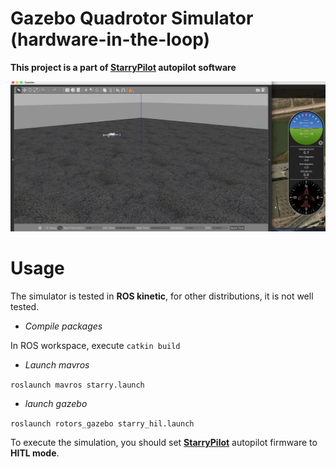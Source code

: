 Gazebo Quadrotor Simulator (hardware-in-the-loop)
=============================

**This project is a part of [StarryPilot](https://github.com/JcZou/StarryPilot) autopilot software**

![](gazebo.png)

# Usage
The simulator is tested in **ROS kinetic**, for other distributions, it is not well tested.
- *Compile packages*

In ROS workspace, execute `catkin build`

- *Launch mavros*

`roslaunch mavros starry.launch`

- *launch gazebo* 

`roslaunch rotors_gazebo starry_hil.launch`

To execute the simulation, you should set [**StarryPilot**](https://github.com/JcZou/StarryPilot) autopilot firmware to **HITL mode**.
